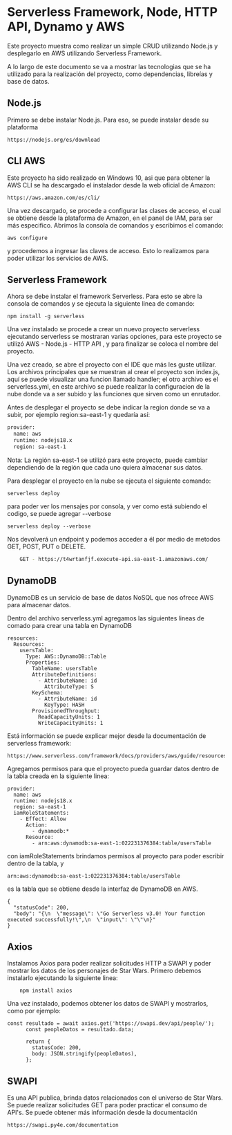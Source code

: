 <!--
title: 'AWS Simple HTTP Endpoint example in NodeJS'
description: 'This template demonstrates how to make a simple HTTP API with Node.js running on AWS Lambda and API Gateway using the Serverless Framework.'
layout: Doc
framework: v3
platform: AWS
language: nodeJS
authorLink: 'https://github.com/serverless'
authorName: 'Serverless, inc.'
authorAvatar: 'https://avatars1.githubusercontent.com/u/13742415?s=200&v=4'
-->

# Serverless Framework, Node, HTTP API, Dynamo y AWS

Este proyecto muestra como realizar un simple CRUD utilizando Node.js y desplegarlo en AWS utilizando Serverless Framework.

A lo largo de este documento se va a mostrar las tecnologias que se ha utilizado para la realización del proyecto, como dependencias, libreías y base de datos.


## Node.js

Primero se debe instalar Node.js. Para eso, se puede instalar desde su plataforma 

```
https://nodejs.org/es/download
```

## CLI AWS

Este proyecto ha sido realizado en Windows 10, asi que para obtener la AWS CLI se ha descargado el instalador desde la web oficial de Amazon:

```
https://aws.amazon.com/es/cli/
```
Una vez descargado, se procede a configurar las clases de acceso, el cual se obtiene desde la plataforma de Amazon, en el panel de IAM, para ser más especifico. Abrimos la consola de comandos y escribimos el comando:
```
aws configure 
```
y procedemos a ingresar las claves de acceso. Esto lo realizamos para poder utilizar los servicios de AWS.

## Serverless Framework

Ahora se debe instalar el framework Serverless. Para esto se abre la consola de comandos y se ejecuta la siguiente linea de comando: 
```
npm install -g serverless
```
Una vez instalado se procede a crear un nuevo proyecto serverless ejecutando serverless se mostraran varias opciones, para este proyecto se utilizó AWS - Node.js - HTTP API , y para finalizar se coloca el nombre del proyecto.

Una vez creado, se abre el proyecto con el IDE que más les guste utilizar. Los archivos principales que se muestran al crear el proyecto son index.js, aquí se puede visualizar una funcion llamado handler; el otro archivo es el serverless.yml, en este archivo se puede realizar la configuracion de la nube donde va a ser subido y las funciones que sirven como un enrutador.

Antes de desplegar el proyecto se debe indicar la region donde se va a subir, por ejemplo region:sa-east-1
y quedaría así:
```bash
provider:
  name: aws
  runtime: nodejs18.x
  region: sa-east-1
```
Nota: La región sa-east-1 se utilizó para este proyecto, puede cambiar dependiendo de la región que cada uno quiera almacenar sus datos.

Para desplegar el proyecto en la nube se ejecuta el siguiente comando: 
```
serverless deploy
```
para poder ver los mensajes por consola, y ver como está subiendo el codigo, se puede agregar --verbose
```
serverless deploy --verbose
```
Nos devolverá un endpoint y podemos acceder a él por medio de metodos GET, POST, PUT o DELETE.
```bash
	GET - https://t4wrtanfjf.execute-api.sa-east-1.amazonaws.com/
```

## DynamoDB

DynamoDB es un servicio de base de datos NoSQL que nos ofrece AWS para almacenar datos.

Dentro del archivo serverless.yml agregamos las siguientes lineas de comado para crear una tabla en DynamoDB

```
resources:
  Resources:
    usersTable:
      Type: AWS::DynamoDB::Table
      Properties:
        TableName: usersTable
        AttributeDefinitions:
          - AttributeName: id
            AttributeType: S
        KeySchema:
          - AttributeName: id
            KeyType: HASH
        ProvisionedThroughput:
          ReadCapacityUnits: 1
          WriteCapacityUnits: 1
```

Está información se puede explicar mejor desde la documentación de serverless framework:
```
https://www.serverless.com/framework/docs/providers/aws/guide/resources
```
Agregamos permisos para que el proyecto pueda guardar datos dentro de la tabla creada en la siguiente linea:
```
provider:
  name: aws
  runtime: nodejs18.x
  region: sa-east-1
  iamRoleStatements:
    - Effect: Allow
      Action:
        - dynamodb:*
      Resource:
        - arn:aws:dynamodb:sa-east-1:022231376384:table/usersTable
```
con iamRoleStatements brindamos permisos al proyecto para poder escribir dentro de la tabla, y 
```
arn:aws:dynamodb:sa-east-1:022231376384:table/usersTable
```
es la tabla que se obtiene desde la interfaz de DynamoDB en AWS.

```
{
  "statusCode": 200,
  "body": "{\n  \"message\": \"Go Serverless v3.0! Your function executed successfully!\",\n  \"input\": \"\"\n}"
}
```
## Axios

Instalamos Axios para poder realizar solicitudes HTTP a SWAPI y poder mostrar los datos de los personajes de Star Wars.
Primero debemos instalarlo ejecutando la siguiente linea:
```
	npm install axios
```
Una vez instalado, podemos obtener los datos de SWAPI y mostrarlos, como por ejemplo:

```
const resultado = await axios.get('https://swapi.dev/api/people/');
      const peopleDatos = resultado.data;

      return {
        statusCode: 200,
        body: JSON.stringify(peopleDatos),
      };
```

## SWAPI

Es una API publica, brinda datos relacionados con el universo de Star Wars. Se puede realizar solicitudes GET para poder practicar el consumo de API's. Se puede obtener más información desde la documentación
```
https://swapi.py4e.com/documentation
```
